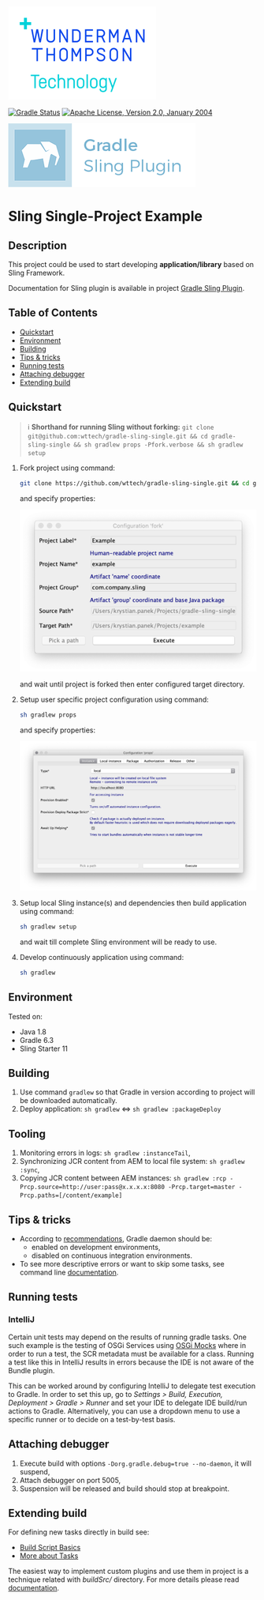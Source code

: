 ![WTT logo](docs/wtt-logo.png)

[![Gradle Status](https://gradleupdate.appspot.com/Cognifide/gradle-sling-single/status.svg)](https://gradleupdate.appspot.com/Cognifide/gradle-sling-single/status)
[![Apache License, Version 2.0, January 2004](https://img.shields.io/github/license/wttech/gradle-sling-single.svg?label=License)](http://www.apache.org/licenses/)

[![Gradle Sling Plugin logo](docs/logo.png)](https://github.com/wttech/gradle-sling-plugin)

# Sling Single-Project Example

## Description

This project could be used to start developing **application/library** based on Sling Framework.

Documentation for Sling plugin is available in project [Gradle Sling Plugin](https://github.com/wttech/gradle-sling-plugin).

## Table of Contents

* [Quickstart](#quickstart)
* [Environment](#environment)
* [Building](#building)
* [Tips &amp; tricks](#tips--tricks)
* [Running tests](#running-tests)
* [Attaching debugger](#attaching-debugger)
* [Extending build](#extending-build)

## Quickstart

> :information_source: **Shorthand for running Sling without forking:** `git clone git@github.com:wttech/gradle-sling-single.git && cd gradle-sling-single && sh gradlew props -Pfork.verbose && sh gradlew setup`

1. Fork project using command:

    ```bash
    git clone https://github.com/wttech/gradle-sling-single.git && cd gradle-sling-single && sh gradlew fork
    ```

    and specify properties:

    ![Fork Props Dialog](docs/fork-default-dialog.png)
    
    and wait until project is forked then enter configured target directory.

2. Setup user specific project configuration using command:

    ```bash
    sh gradlew props
    ```
    
    and specify properties:

    ![Fork Props Dialog](docs/fork-props-dialog.png)

3. Setup local Sling instance(s) and dependencies then build application using command:

    ```bash
    sh gradlew setup
    ```
    
    and wait till complete Sling environment will be ready to use.
  
4. Develop continuously application using command:

    ```bash
    sh gradlew
    ```

## Environment

Tested on:

* Java 1.8
* Gradle 6.3
* Sling Starter 11

## Building

1. Use command `gradlew` so that Gradle in version according to project will be downloaded automatically.
2. Deploy application: `sh gradlew` <=> `sh gradlew :packageDeploy`
  
## Tooling

1. Monitoring errors in logs: `sh gradlew :instanceTail`,
2. Synchronizing JCR content from AEM to local file system: `sh gradlew :sync`,
3. Copying JCR content between AEM instances: `sh gradlew :rcp -Prcp.source=http://user:pass@x.x.x.x:8080 -Prcp.target=master -Prcp.paths=[/content/example]`

## Tips & tricks

* According to [recommendations](https://docs.gradle.org/current/userguide/gradle_daemon.html), Gradle daemon should be: 
    * enabled on development environments,
    * disabled on continuous integration environments.
* To see more descriptive errors or want to skip some tasks, see command line [documentation](https://docs.gradle.org/current/userguide/command_line_interface.html).

## Running tests 

### IntelliJ

Certain unit tests may depend on the results of running gradle tasks. One such example is the testing of OSGi Services using [OSGi Mocks](https://sling.apache.org/documentation/development/osgi-mock.html) where in order to run a test, the SCR metadata must be available for a class. Running a test like this in IntelliJ results in errors because the IDE is not aware of the Bundle plugin.

This can be worked around by configuring IntelliJ to delegate test execution to Gradle. In order to set this up, go to _Settings > Build, Execution, Deployment > Gradle > Runner_ and set your IDE to delegate IDE build/run actions to Gradle. Alternatively, you can use a dropdown menu to use a specific runner or to decide on a test-by-test basis.

## Attaching debugger

1. Execute build with options `-Dorg.gradle.debug=true --no-daemon`, it will suspend,
2. Attach debugger on port 5005,
3. Suspension will be released and build should stop at breakpoint.

## Extending build

For defining new tasks directly in build see:

 * [Build Script Basics](https://docs.gradle.org/current/userguide/tutorial_using_tasks.html)
 * [More about Tasks](https://docs.gradle.org/current/userguide/more_about_tasks.html)

The easiest way to implement custom plugins and use them in project is a technique related with _buildSrc/_ directory.
For more details please read [documentation](https://docs.gradle.org/current/userguide/organizing_build_logic.html#sec:build_sources).
